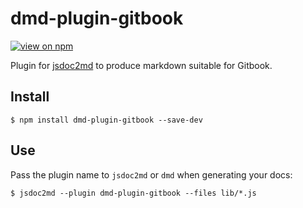 # dmd-plugin-gitbook
[![view on npm](http://img.shields.io/npm/v/dmd-plugin-gitbook.svg)](https://www.npmjs.org/package/dmd-plugin-gitbook)

Plugin for [jsdoc2md](https://github.com/jsdoc2md/jsdoc-to-markdown) to produce markdown suitable for Gitbook.

## Install
```
$ npm install dmd-plugin-gitbook --save-dev
```

## Use
Pass the plugin name to `jsdoc2md` or `dmd` when generating your docs:
```
$ jsdoc2md --plugin dmd-plugin-gitbook --files lib/*.js
```
